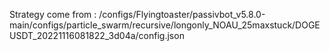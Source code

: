 Strategy come from : /configs/Flyingtoaster/passivbot_v5.8.0-main/configs/particle_swarm/recursive/longonly_NOAU_25maxstuck/DOGEUSDT_20221116081822_3d04a/config.json